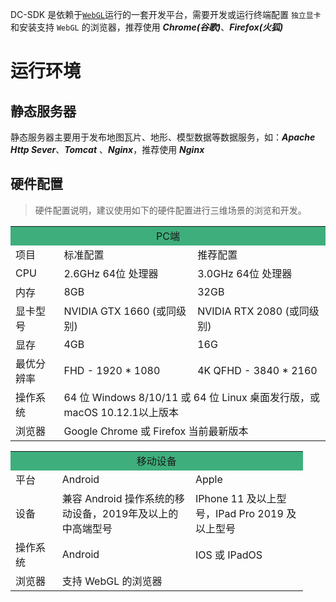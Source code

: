 DC-SDK 是依赖于[`WebGL`](#webgl)运行的一套开发平台，需要开发或运行终端配置 `独立显卡` 和安装支持 `WebGL` 的浏览器，推荐使用 **_Chrome(谷歌)_**、**_Firefox(火狐)_**

# 运行环境

## 静态服务器

静态服务器主要用于发布地图瓦片、地形、模型数据等数据服务，如：**_Apache Http Sever_**、**_Tomcat_** 、**_Nginx_**，推荐使用 **_Nginx_**

## 硬件配置

> 硬件配置说明，建议使用如下的硬件配置进行三维场景的浏览和开发。

<table style="width:100%">
 <tr><td colspan=3 style="text-align:center;background:#3eaf7c;">PC端</td></tr>
 <tr><td>项目</td><td>标准配置</td><td>推荐配置</td></tr>
 <tr><td>CPU</td><td>2.6GHz 64位 处理器</td><td>3.0GHz 64位 处理器</td></tr>
 <tr><td>内存</td><td>8GB</td><td>32GB</td></tr>
 <tr><td>显卡型号</td><td>NVIDIA GTX 1660 (或同级别)</td><td>NVIDIA RTX 2080 (或同级别)</td></tr>
 <tr><td>显存</td><td>4GB</td><td>16G</td></tr>
 <tr><td>最优分辨率</td><td>FHD - 1920 * 1080</td><td>4K QFHD - 3840 * 2160</td></tr>
 <tr><td>操作系统</td><td colspan=2>64 位 Windows 8/10/11 或 64 位 Linux 桌面发行版，或 macOS 10.12.1以上版本</td></tr>
 <tr><td>浏览器</td><td colspan=2>Google Chrome 或 Firefox 当前最新版本</td></tr>
</table>

<table style="width:92.8%">
 <tr><td colspan=3 style="text-align:center;background:#3eaf7c;">移动设备</td></tr>
 <tr><td width="16%">平台</td><td>Android</td><td>Apple</td></tr>
 <tr><td>设备</td><td>兼容 Android 操作系统的移动设备，2019年及以上的中高端型号</td><td>IPhone 11 及以上型号，IPad Pro 2019 及以上型号</td></tr>
 <tr><td>操作系统</td><td>Android</td><td>IOS 或 IPadOS</td></tr>
 <tr><td>浏览器</td><td colspan=2>支持 WebGL 的浏览器</td></tr>
</table>
